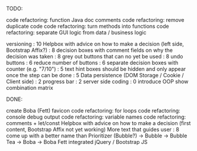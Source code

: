 TODO:

code refactoring: function Java doc comments 
code refactoring: remove duplicate code
code refactoring: turn methods into functions
code refactoring: separate GUI logic from data / business logic

versioning : 10
Helpbox with advice on how to make a decision (left side, Bootstrap Affix?) : 8
decision boxes with comment fields on why the decision was taken : 8
grey out buttons that can no yet be used : 8
undo buttons : 6
reduce number of buttons : 6
separate decision boxes with counter (e.g. "7/10") : 5
text hint boxes should be hidden and only appear once the step can be done : 5
Data persistence (DOM Storage / Cookie / Client side) : 2
progress bar : 2
server side coding : 0
introduce OOP
show combination matrix

DONE:

create Boba (Fett) favicon
code refactoring: for loops
code refactoring: console debug output
code refactoring: variable names
code refactoring: comments + let/const
Helpbox with advice on how to make a decision (first content, Bootstrap Affix not yet working)
More text that guides user : 8
come up with a better name than Prioritizer (Bubble?) -> Bubble -> Bubble Tea -> Boba -> Boba Fett
integrated jQuery / Bootstrap JS